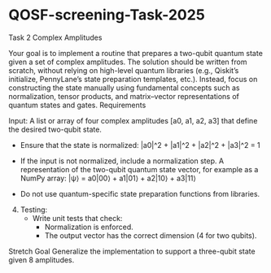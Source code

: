 # QOSF-screening-Task-2025
Task 2  Complex Amplitudes

Your goal is to implement a routine that prepares a two-qubit quantum state given a set of complex amplitudes. The solution should be written from scratch, without relying on high-level quantum libraries (e.g., Qiskit’s initialize, PennyLane’s state preparation templates, etc.). Instead, focus on constructing the state manually using fundamental concepts such as normalization, tensor products, and matrix–vector representations of quantum states and gates.
Requirements

Input: A list or array of four complex amplitudes [a0, a1, a2, a3] that define the desired two-qubit state.
   - Ensure that the state is normalized:
     |a0|^2 + |a1|^2 + |a2|^2 + |a3|^2 = 1

   - If the input is not normalized, include a normalization step.
A representation of the two-qubit quantum state vector, for example as a NumPy array:
     |ψ⟩ = a0|00⟩ + a1|01⟩ + a2|10⟩ + a3|11⟩
 
 - Do not use quantum-specific state preparation functions from libraries.
4. Testing:
   - Write unit tests that check:
     - Normalization is enforced.
     - The output vector has the correct dimension (4 for two qubits).

Stretch Goal
Generalize the implementation to support a three-qubit state given 8 amplitudes.

